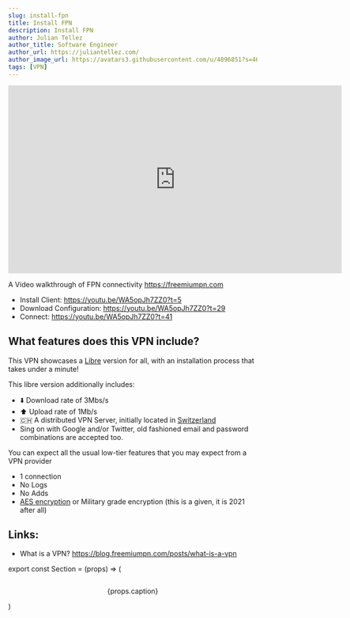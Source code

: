 ```yaml
---
slug: install-fpn
title: Install FPN
description: Install FPN
author: Julian Tellez
author_title: Software Engineer
author_url: https://juliantellez.com/
author_image_url: https://avatars3.githubusercontent.com/u/4896851?s=460&u=dbdb682f65762bc117c0b6b330a6942798d80205&v=4
tags: [VPN]
---
```


<iframe width="675" height="380" src="https://www.youtube.com/embed/WA5opJh7ZZ0" frameborder="0" allow="accelerometer; autoplay; encrypted-media; gyroscope; picture-in-picture" allowfullscreen></iframe>

A Video walkthrough of FPN connectivity https://freemiumpn.com

- Install Client: https://youtu.be/WA5opJh7ZZ0?t=5
- Download Configuration: https://youtu.be/WA5opJh7ZZ0?t=29
- Connect: https://youtu.be/WA5opJh7ZZ0?t=41


## What features does this VPN include?

This VPN showcases a [Libre](https://en.wikipedia.org/wiki/Free_software) version for all, with an installation process that takes under a minute!

<Section
    img={{
        src: "https://media.giphy.com/media/CggoHW4h87Ktq/giphy.gif",
        alt: "really?"
    }}
    caption="From giphy.com"
/>

This libre version additionally includes:
 - ⬇️ Download rate of 3Mbs/s
 - ⬆️ Upload rate of 1Mb/s
 - 🇨🇭 A distributed VPN Server, initially located in [Switzerland](https://en.wikipedia.org/wiki/Switzerland) 
 - Sing on with Google and/or Twitter, old fashioned email and password combinations are accepted too.

You can expect all the usual low-tier features that you may expect from a VPN provider
- 1 connection
- No Logs
- No Adds
- [AES encryption](https://en.wikipedia.org/wiki/Advanced_Encryption_Standard) or Military grade encryption (this is a given, it is 2021 after all)

## Links:
- What is a VPN? https://blog.freemiumpn.com/posts/what-is-a-vpn


export const Section = (props) => (
<section align="center">
  <img
    width="300"
    {...props.img}
    />
  <p align="center" style={
      {
          fontSize: "10px",
          color: "gray"
      }
  }>
    {props.caption}
  </p>
</section>
)
